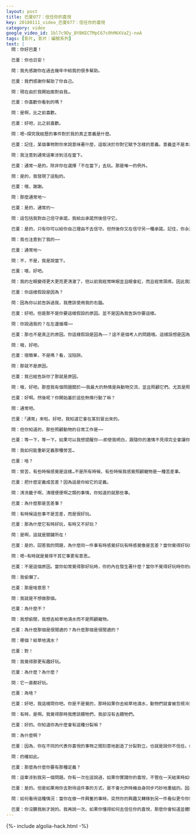 ```yaml
---
layout: post
title: 巴夏077：信任你的喜悅
key: 20180111_video_巴夏077：信任你的喜悅
category: video
google_video_id: 1bl7c9Dy_BYBKECTMpC67s9hM6XVaZj-noA
tags: [影片, 影片｜編號系列]
text: |
  問：你好巴夏！

  巴夏：你也日安！

  問：我先感謝你在過去幾年中給我的很多幫助。

  巴夏：我們感謝你幫助了你自己。

  問：現在由於我開始面對自我…

  巴夏：你喜歡你看到的嗎？

  問：是啊，比之前喜歡。

  巴夏：好吧，比之前喜歡。

  問：嗯~探究我經歷的事件對於我的真正意義是什麼。

  巴夏：記住，某個事物對你來說意味著什麼，這取決於你對它賦予怎樣的意義。意義並不是本來具有的。

  問：我注意到通常這牽涉到活在當下。

  巴夏：通常～是的。除非你在選擇「不在當下」去玩。那是唯一的例外。

  問：是的，我發現了這點的。

  巴夏：哦，謝謝。

  問：那麼通常地～

  巴夏：是的，通常的～

  問：這包括我對自己信守承諾，我給出承諾然後信守它。

  巴夏：是的，只有你可以給你自己理由不去信守。但然後你又在信守另一種承諾。記住，你永遠不是真的沒有信守承諾，只是有時你變化了你信守的承諾。你永遠不會不信任，你永遠不會無信心，你永遠不會不守諾。你只是變化你信守的內容而已。決定你想要信守的內容是什麼，然後信守它。

  問：我也注意到了我的⋯⋯

  巴夏：通常地～

  問：不，不是，我是說當下。

  巴夏：哦，好吧。

  問：我的左眼變得更大更亮更清澈了，但以前我經常眯眼並且眼會紅，而且經常頭疼。因此我設想這應該是我開始使用我的右腦的反映。

  巴夏：你這樣假設是因為？

  問：因為你以前告訴過我，我應該使用我的右腦。

  巴夏：好吧。但是那不是你要這樣假設的原因。並不是因為我告訴你要這樣。

  問：你說過我的？在左邊循環⋯⋯

  巴夏：那也不是真正的原因。你這樣假設是因為——？這不是個考人的問題哦。這樣設想是因為你偏好於這樣設想。

  問：哦，好吧。

  巴夏：很簡單，不是嗎？看，沒陷阱。

  問：那就不是原因。

  巴夏：我已經告訴你了那就是原因。

  問：哦，好吧。那麼我有個問題關於⋯⋯我最大的熱情是與動物交流，並且照顧它們。尤其是照顧我自己的寵物。

  巴夏：好啊。然後呢？你開始基於這些熱情行動了嘛？

  問：通常吧。

  巴夏：「通常」來啦。好吧，我知道它會在某刻冒出來的。

  問：但你知道的，那些照顧動物的日常工作是⋯⋯

  巴夏：等一下，等一下。如果可以我想提醒你——即使我明白，跟隨你的激情不見得完全會讓你一直得到一樣的機會去做一模一樣的事——但是，我要提醒你，一般來說「強烈的」（Fervent），「熱情」（Passion）這些詞和「通常地」（Usually）不共存。如果那是「強烈的」「熱情」的話，那麼那就會是「一直地」（Always），而非「通常地」。你明白我的重點了？

  問：我如何能重新定義那種勞苦…

  巴夏：啥？

  問：勞苦，有些時候感覺是這樣…不是所有時候，有些時候我感覺照顧寵物是一種苦差事。

  巴夏：把什麼定義成苦差？因為這是你給它的定義。

  問：清洗籠子啊，清理便便啊之類的事情，你知道的就那些事。

  巴夏：為什麼那是苦差事？

  問：有時候這些事不是苦差，而是很好玩。

  巴夏：那為什麼它有時好玩，有時又不好玩？

  問：是啊，這就是關鍵所在！

  巴夏：是的，回答我的問題，為什麼同一件事有時感覺好玩有時感覺像是苦差？當你覺得好玩時，你的內在是怎樣的？那和你覺得不好玩時有何不同？

  問：嗯~有時就是覺得干其它事更有意思…

  巴夏：不是這個原因。當你如常覺得那好玩時，你的內在發生著什麼？當你不覺得好玩時你的內在又發生著什麼？區別在哪裡？那種你內在動力的真實區別是什麼？你感覺有趣時和不覺得有趣時，這兩種情況下，在你的定義當中，你的能量形態當中，你的信念當中，有什麼不同？

  問：我偷懶了。

  巴夏：那是啥意思？

  問：我就是不想做那個。

  巴夏：為什麼不？

  問：我想偷閒，我想去給草地澆水而不是照顧寵物。

  巴夏：為什麼那個是很閒適的？為什麼那個是很閒適的？

  問：哪個？給草地澆水？

  巴夏：對！

  問：我覺得那更有趣好玩。

  巴夏：為什麼？為什麼？

  問：它一直都好玩。

  巴夏：為啥？

  巴夏：好吧，我這樣問你吧。你是不是覺的，那時如果你去給草地澆水，動物們就會被忽視冷落了？

  問：有時，是啊。我覺得那時我應該餵牠們，我卻沒有去餵牠們。

  巴夏：好的。你知道你為什麼會有這種分裂嘛？

  問：為什麼啊？

  巴夏：因為，你在不同的代表你喜悅的事物之間刻意地創造了分裂對立。也就是說你不信任。如果你的喜悅的確移動到了另外一個行為上，卻又代表其它事被冷落了，這表明你不信任自己的喜悅。

  問：的確如此。

  巴夏：那麼為什麼你要有那種定義？

  問：這牽涉到我另一個問題。你有一次在這說過，如果你實踐你的喜悅，不管在一天結束時如何（你有沒有做完每件你覺得要去做的事），其實你已經做完了那天實際上需要做的事了。

  巴夏：是的。但是如果用你去對待這件事的方式，是不會允許時機自身同步巧妙地重組的。因為，你給自己正在做的事情，設下了一個特定的框架。如果你真的信任你的喜悅的換位，那麼一切都會重新排序組合它自己，來讓你在正確的時間裡，喜悅地做你真正需要做的事。

  問：如何看待這種情況：當你在做一件興奮的事時，突然你的興趣又轉移到另一件看似更令你興奮的事上，但那時你還沒完成手頭那件事。

  巴夏：你沒聽我剛才說的。我再說一次。如果你懂得如何去信任你的喜悅，那麼你會知道並體驗到，當你的喜悅換位時，它會創造出其它時間令你能喜悅的去做另一件事。你覺得不會這樣（以後另有時間去喜悅的做它）的先入為主的想法，才是讓你體驗到那種分裂的原由。
---
```


{%- include algolia-hack.html -%}

